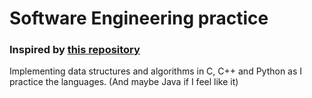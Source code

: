 # Software Engineering practice

### Inspired by [this repository](https://github.com/jwasham/coding-interview-university#the-daily-plan)

Implementing data structures and algorithms in C, C++ and Python as I practice the languages. (And maybe Java if I feel like it)
